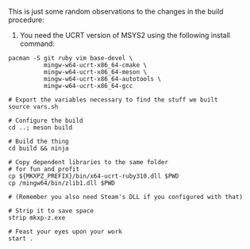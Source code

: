 This is just some random observations to the changes in the build procedure:

1. You need the UCRT version of MSYS2 using the following install command:
```shell
pacman -S git ruby vim base-devel \
          mingw-w64-ucrt-x86_64-cmake \
          mingw-w64-ucrt-x86_64-meson \
          mingw-w64-ucrt-x86_64-autotools \
          mingw-w64-ucrt-x86_64-gcc
```

```shell
# Export the variables necessary to find the stuff we built
source vars.sh

# Configure the build
cd ..; meson build

# Build the thing
cd build && ninja

# Copy dependent libraries to the same folder
# for fun and profit
cp ${MKXPZ_PREFIX}/bin/x64-ucrt-ruby310.dll $PWD
cp /mingw64/bin/zlib1.dll $PWD

# (Remember you also need Steam's DLL if you configured with that)

# Strip it to save space
strip mkxp-z.exe

# Feast your eyes upon your work
start .
```